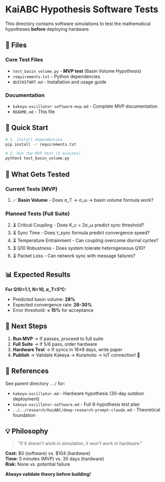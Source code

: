 # KaiABC Hypothesis Software Tests

This directory contains software simulations to test the mathematical hypotheses **before** deploying hardware.

## 📁 Files

### **Core Test Files**
- `test_basin_volume.py` - **MVP test** (Basin Volume Hypothesis)
- `requirements.txt` - Python dependencies
- `QUICKSTART.md` - Installation and usage guide

### **Documentation**
- `kakeya-oscillator-software-mvp.md` - Complete MVP documentation
- `README.md` - This file

## 🎯 Quick Start

```bash
# 1. Install dependencies
pip install -r requirements.txt

# 2. Run the MVP test (5 minutes)
python3 test_basin_volume.py
```

## 🧪 What Gets Tested

### **Current Tests (MVP)**
1. ✅ **Basin Volume** - Does σ_T → σ_ω → basin volume formula work?

### **Planned Tests (Full Suite)**
2. ⏳ Critical Coupling - Does K_c = 2σ_ω predict sync threshold?
3. ⏳ Sync Time - Does τ_sync formula predict convergence speed?
4. ⏳ Temperature Entrainment - Can coupling overcome diurnal cycles?
5. ⏳ Q10 Robustness - Does system tolerate heterogeneous Q10?
6. ⏳ Packet Loss - Can network sync with message failures?

## 📊 Expected Results

**For Q10=1.1, N=10, σ_T=5°C:**
- Predicted basin volume: **28%**
- Expected convergence rate: **26-30%**
- Error threshold: **< 15%** for acceptance

## 🚀 Next Steps

1. **Run MVP** → If passes, proceed to full suite
2. **Full Suite** → If 5/6 pass, order hardware
3. **Hardware Test** → If syncs in 16±8 days, write paper
4. **Publish** → Validate Kakeya → Kuramoto → IoT connection! 🎉

## 📖 References

See parent directory `../` for:
- `kakeya-oscillator.md` - Hardware hypothesis (30-day outdoor deployment)
- `kakeya-oscillator-software.md` - Full 6-hypothesis test plan
- `../../research/KaiABC/deep-research-prompt-claude.md` - Theoretical foundation

## 💡 Philosophy

> "If it doesn't work in simulation, it won't work in hardware."

**Cost:** $0 (software) vs. $104 (hardware)  
**Time:** 5 minutes (MVP) vs. 30 days (hardware)  
**Risk:** None vs. potential failure

**Always validate theory before building!**
